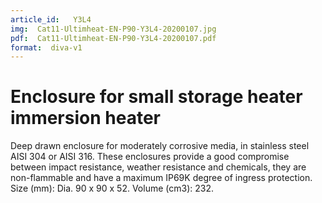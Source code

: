 ```yaml
---
article_id:   Y3L4
img:  Cat11-Ultimheat-EN-P90-Y3L4-20200107.jpg
pdf:  Cat11-Ultimheat-EN-P90-Y3L4-20200107.pdf
format:  diva-v1
---
```

# Enclosure for small storage heater immersion heater

Deep drawn enclosure for moderately corrosive media, in stainless steel AISI 304 or AISI 316.
These enclosures provide a good compromise between impact resistance, weather resistance
and chemicals, they are non-flammable and have a maximum IP69K degree of ingress protection.
Size (mm): Dia. 90 x 90 x 52. Volume (cm3): 232.
